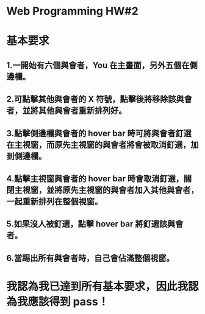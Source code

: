 # Web Programming HW#2

# 基本要求

## 1.一開始有六個與會者，You 在主畫面，另外五個在側邊欄。

## 2.可點擊其他與會者的 X 符號，點擊後將移除該與會者，並將其他與會者重新排列好。

## 3.點擊側邊欄與會者的 hover bar 時可將與會者釘選在主視窗，而原先主視窗的與會者將會被取消釘選，加到側邊欄。

## 4.點擊主視窗與會者的 hover bar 時會取消釘選，關閉主視窗，並將原先主視窗的與會者加入其他與會者，一起重新排列在整個視窗。

## 5.如果沒人被釘選，點擊 hover bar 將釘選該與會者。

## 6.當踢出所有與會者時，自己會佔滿整個視窗。

# 我認為我已達到所有基本要求，因此我認為我應該得到 pass！

